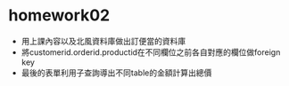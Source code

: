 # homework02
  - 用上課內容以及北風資料庫做出訂便當的資料庫
  - 將customerid.orderid.productid在不同欄位之前各自對應的欄位做foreign key
  - 最後的表單利用子查詢導出不同table的金額計算出總價
